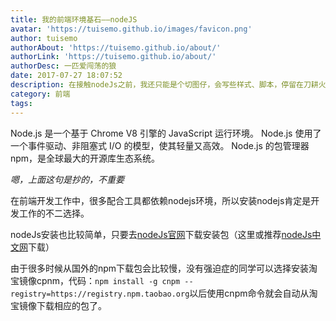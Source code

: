 ```yaml
---
title: 我的前端环境基石——nodeJS
avatar: 'https://tuisemo.github.io/images/favicon.png'
author: tuisemo
authorAbout: 'https://tuisemo.github.io/about/'
authorLink: 'https://tuisemo.github.io/about/'
authorDesc: 一匹爱闯荡的狼
date: 2017-07-27 18:07:52
description: 在接触nodeJs之前，我还只能是个切图仔，会写些样式、脚本，停留在刀耕火种的时代。后面装载了nodeJs环境后，各类插件使用随心所欲，工作效率飞升。
category: 前端
tags: 
---
```


Node.js 是一个基于 Chrome V8 引擎的 JavaScript 运行环境。 
Node.js 使用了一个事件驱动、非阻塞式 I/O 的模型，使其轻量又高效。 
Node.js 的包管理器 npm，是全球最大的开源库生态系统。

*嗯，上面这句是抄的，不重要*

在前端开发工作中，很多配合工具都依赖nodejs环境，所以安装nodejs肯定是开发工作的不二选择。

nodeJs安装也比较简单，只要去[nodeJs官网](https://nodejs.org/en/download/)下载安装包（这里或推荐[nodeJs中文网](http://nodejs.cn/download/)下载）


由于很多时候从国外的npm下载包会比较慢，没有强迫症的同学可以选择安装淘宝镜像cpnm，代码：`npm install -g cnpm --registry=https://registry.npm.taobao.org`以后使用cnpm命令就会自动从淘宝镜像下载相应的包了。